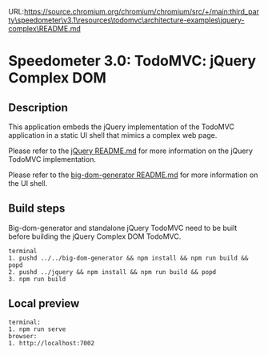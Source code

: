 URL:https://source.chromium.org/chromium/chromium/src/+/main:third_party\speedometer\v3.1\resources\todomvc\architecture-examples\jquery-complex\README.md
# Speedometer 3.0: TodoMVC: jQuery Complex DOM

## Description

This application embeds the jQuery implementation of the TodoMVC application in a static UI shell that mimics a complex web page.

Please refer to the [jQuery README.md](../jquery/README.md) for more information on the jQuery TodoMVC implementation.

Please refer to the [big-dom-generator README.md](../../big-dom-generator/README.md) for more information on the UI shell.

## Build steps

Big-dom-generator and standalone jQuery TodoMVC need to be built before building the jQuery Complex DOM TodoMVC.

```
terminal
1. pushd ../../big-dom-generator && npm install && npm run build && popd
2. pushd ../jquery && npm install && npm run build && popd
3. npm run build
```

## Local preview

```
terminal:
1. npm run serve
browser:
1. http://localhost:7002
```
